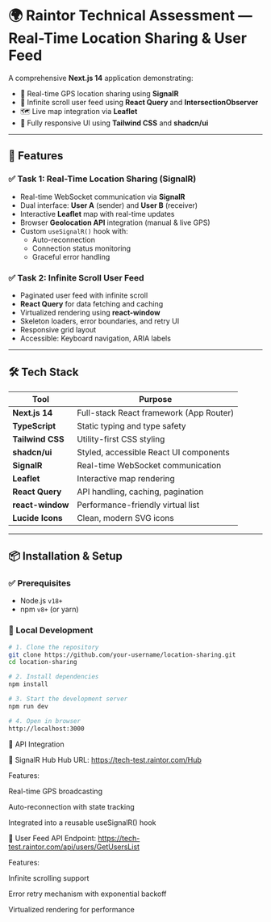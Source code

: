 # 🌍 Raintor Technical Assessment — Real-Time Location Sharing & User Feed

A comprehensive **Next.js 14** application demonstrating:

- 🔴 Real-time GPS location sharing using **SignalR**
- 👥 Infinite scroll user feed using **React Query** and **IntersectionObserver**
- 🗺️ Live map integration via **Leaflet**
- 💅 Fully responsive UI using **Tailwind CSS** and **shadcn/ui**

---

## 🚀 Features

### ✅ Task 1: Real-Time Location Sharing (SignalR)

- Real-time WebSocket communication via **SignalR**
- Dual interface: **User A** (sender) and **User B** (receiver)
- Interactive **Leaflet** map with real-time updates
- Browser **Geolocation API** integration (manual & live GPS)
- Custom `useSignalR()` hook with:
  - Auto-reconnection
  - Connection status monitoring
  - Graceful error handling

### ✅ Task 2: Infinite Scroll User Feed

- Paginated user feed with infinite scroll
- **React Query** for data fetching and caching
- Virtualized rendering using **react-window**
- Skeleton loaders, error boundaries, and retry UI
- Responsive grid layout
- Accessible: Keyboard navigation, ARIA labels

---

## 🛠️ Tech Stack

| Tool              | Purpose                                |
|-------------------|----------------------------------------|
| **Next.js 14**    | Full-stack React framework (App Router)|
| **TypeScript**    | Static typing and type safety          |
| **Tailwind CSS**  | Utility-first CSS styling              |
| **shadcn/ui**     | Styled, accessible React UI components |
| **SignalR**       | Real-time WebSocket communication      |
| **Leaflet**       | Interactive map rendering              |
| **React Query**   | API handling, caching, pagination      |
| **react-window**  | Performance-friendly virtual list      |
| **Lucide Icons**  | Clean, modern SVG icons                |

---

## 📦 Installation & Setup

### ✅ Prerequisites

- Node.js `v18+`
- npm `v8+` (or yarn)

### 🔧 Local Development

```bash
# 1. Clone the repository
git clone https://github.com/your-username/location-sharing.git
cd location-sharing

# 2. Install dependencies
npm install

# 3. Start the development server
npm run dev

# 4. Open in browser
http://localhost:3000 
````

🔌 API Integration

📡 SignalR Hub
Hub URL: https://tech-test.raintor.com/Hub

Features:

Real-time GPS broadcasting

Auto-reconnection with state tracking

Integrated into a reusable useSignalR() hook

📂 User Feed API
Endpoint: https://tech-test.raintor.com/api/users/GetUsersList

Features:

Infinite scrolling support

Error retry mechanism with exponential backoff

Virtualized rendering for performance
